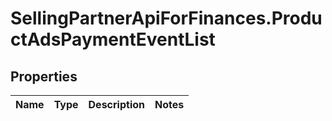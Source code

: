 # SellingPartnerApiForFinances.ProductAdsPaymentEventList

## Properties
Name | Type | Description | Notes
------------ | ------------- | ------------- | -------------



